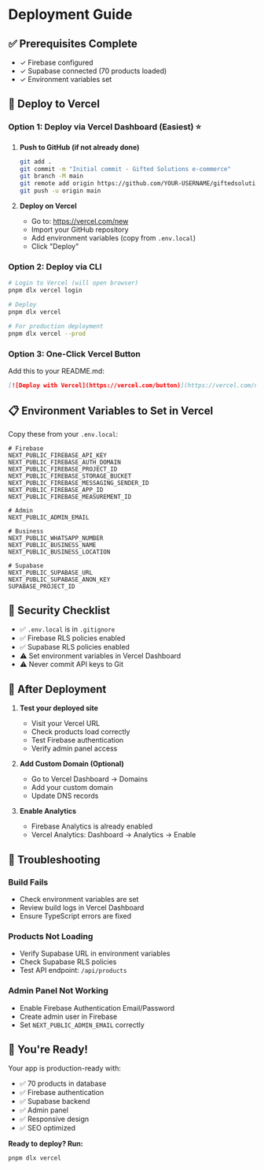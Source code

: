 # Deployment Guide

## ✅ Prerequisites Complete
- ✓ Firebase configured
- ✓ Supabase connected (70 products loaded)
- ✓ Environment variables set

## 🚀 Deploy to Vercel

### Option 1: Deploy via Vercel Dashboard (Easiest) ⭐

1. **Push to GitHub (if not already done)**
   ```bash
   git add .
   git commit -m "Initial commit - Gifted Solutions e-commerce"
   git branch -M main
   git remote add origin https://github.com/YOUR-USERNAME/giftedsolutions.git
   git push -u origin main
   ```

2. **Deploy on Vercel**
   - Go to: https://vercel.com/new
   - Import your GitHub repository
   - Add environment variables (copy from `.env.local`)
   - Click "Deploy"

### Option 2: Deploy via CLI

```bash
# Login to Vercel (will open browser)
pnpm dlx vercel login

# Deploy
pnpm dlx vercel

# For production deployment
pnpm dlx vercel --prod
```

### Option 3: One-Click Vercel Button

Add this to your README.md:
```markdown
[![Deploy with Vercel](https://vercel.com/button)](https://vercel.com/new/clone?repository-url=YOUR_REPO_URL)
```

## 📋 Environment Variables to Set in Vercel

Copy these from your `.env.local`:

```env
# Firebase
NEXT_PUBLIC_FIREBASE_API_KEY
NEXT_PUBLIC_FIREBASE_AUTH_DOMAIN
NEXT_PUBLIC_FIREBASE_PROJECT_ID
NEXT_PUBLIC_FIREBASE_STORAGE_BUCKET
NEXT_PUBLIC_FIREBASE_MESSAGING_SENDER_ID
NEXT_PUBLIC_FIREBASE_APP_ID
NEXT_PUBLIC_FIREBASE_MEASUREMENT_ID

# Admin
NEXT_PUBLIC_ADMIN_EMAIL

# Business
NEXT_PUBLIC_WHATSAPP_NUMBER
NEXT_PUBLIC_BUSINESS_NAME
NEXT_PUBLIC_BUSINESS_LOCATION

# Supabase
NEXT_PUBLIC_SUPABASE_URL
NEXT_PUBLIC_SUPABASE_ANON_KEY
SUPABASE_PROJECT_ID
```

## 🔐 Security Checklist

- ✅ `.env.local` is in `.gitignore`
- ✅ Firebase RLS policies enabled
- ✅ Supabase RLS policies enabled
- ⚠️ Set environment variables in Vercel Dashboard
- ⚠️ Never commit API keys to Git

## 📱 After Deployment

1. **Test your deployed site**
   - Visit your Vercel URL
   - Check products load correctly
   - Test Firebase authentication
   - Verify admin panel access

2. **Add Custom Domain (Optional)**
   - Go to Vercel Dashboard → Domains
   - Add your custom domain
   - Update DNS records

3. **Enable Analytics**
   - Firebase Analytics is already enabled
   - Vercel Analytics: Dashboard → Analytics → Enable

## 🐛 Troubleshooting

### Build Fails
- Check environment variables are set
- Review build logs in Vercel Dashboard
- Ensure TypeScript errors are fixed

### Products Not Loading
- Verify Supabase URL in environment variables
- Check Supabase RLS policies
- Test API endpoint: `/api/products`

### Admin Panel Not Working
- Enable Firebase Authentication Email/Password
- Create admin user in Firebase
- Set `NEXT_PUBLIC_ADMIN_EMAIL` correctly

## 🎉 You're Ready!

Your app is production-ready with:
- ✅ 70 products in database
- ✅ Firebase authentication
- ✅ Supabase backend
- ✅ Admin panel
- ✅ Responsive design
- ✅ SEO optimized

**Ready to deploy? Run:**
```bash
pnpm dlx vercel
```
